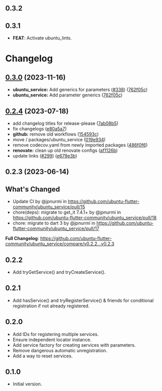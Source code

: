 ## 0.3.2

## 0.3.1

 - **FEAT**: Activate ubuntu_lints.

# Changelog

## [0.3.0](https://github.com/canonical/ubuntu-flutter-plugins/compare/ubuntu_service-v0.2.4...ubuntu_service-v0.3.0) (2023-11-16)


* **ubuntu_service:** Add generics for parameters ([#338](https://github.com/canonical/ubuntu-flutter-plugins/issues/338)) ([762f05c](https://github.com/canonical/ubuntu-flutter-plugins/commit/762f05cefaad72083063c61728a1c4db6daee95b))
* **ubuntu_service:** Add parameter generics ([762f05c](https://github.com/canonical/ubuntu-flutter-plugins/commit/762f05cefaad72083063c61728a1c4db6daee95b))

## [0.2.4](https://github.com/canonical/ubuntu-flutter-plugins/compare/ubuntu_service-v0.2.3...ubuntu_service-v0.2.4) (2023-07-18)


* add changelog titles for release-please ([7ab08b5](https://github.com/canonical/ubuntu-flutter-plugins/commit/7ab08b564ce1c4819f0a5245f9d814baa492e5da))
* fix changelogs ([e80a5a7](https://github.com/canonical/ubuntu-flutter-plugins/commit/e80a5a75e31e983bf6ebad7d7ba76f26f98ccbbc))
* **github:** remove old workflows ([154593c](https://github.com/canonical/ubuntu-flutter-plugins/commit/154593c71e41672e830d3dc208231de10fd86b4e))
* move / packages/ubuntu_service ([019e934](https://github.com/canonical/ubuntu-flutter-plugins/commit/019e934e5161d02a7aaee4d9e71c37bb152a200a))
* remove codecov.yaml from newly imported packages ([486f0f6](https://github.com/canonical/ubuntu-flutter-plugins/commit/486f0f696ab14f9d068a1cbae561152834c3a129))
* **renovate:** clean up old renovate configs ([af1126b](https://github.com/canonical/ubuntu-flutter-plugins/commit/af1126ba62d60fb411ddb0b29e326f0f51a6b297))
* update links ([#299](https://github.com/canonical/ubuntu-flutter-plugins/issues/299)) ([e679e3b](https://github.com/canonical/ubuntu-flutter-plugins/commit/e679e3b3a8a6316a0fc56e9695a6798d26f3929b))

## 0.2.3 (2023-06-14)

## What's Changed
* Update CI by @jpnurmi in https://github.com/ubuntu-flutter-community/ubuntu_service/pull/15
* chore(deps): migrate to get_it 7.4.1+ by @jpnurmi in https://github.com/ubuntu-flutter-community/ubuntu_service/pull/18
* chore: migrate to dart 3 by @jpnurmi in https://github.com/ubuntu-flutter-community/ubuntu_service/pull/17


**Full Changelog**: https://github.com/ubuntu-flutter-community/ubuntu_service/compare/v0.2.2...v0.2.3

## 0.2.2

- Add tryGetService() and tryCreateService().

## 0.2.1

- Add hasService() and tryRegisterService() & friends for conditional
  registration if not already registered.

## 0.2.0

- Add IDs for registering multiple services.
- Ensure independent locator instance.
- Add service factory for creating services with parameters.
- Remove dangerous automatic unregistration.
- Add a way to reset services.

## 0.1.0

- Initial version.
